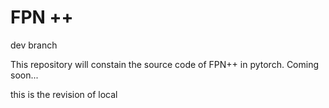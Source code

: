 # FPN ++
dev branch

This repository will constain the source code of FPN++ in pytorch. Coming soon...

this is the revision of local

